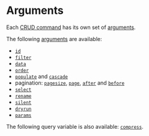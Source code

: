 # Arguments

Each [CRUD command](../request/crud.md) has its own set of
[arguments](../rpc/README.md).

The following [arguments](../rpc/README.md#rpc) are available:

- [`id`](filtering.md#id-argument)
- [`filter`](filtering.md)
- [`data`](../request/crud.md#create-command)
- [`order`](sorting.md)
- [`populate`](../request/relations.md#populating-nested-collections) and
  [`cascade`](../request/relations.md#deleting-nested-collections)
- pagination: [`pagesize`](pagination.md#page-size),
  [`page`](pagination.md#offset-pagination),
  [`after`](pagination.md#cursor-pagination) and
  [`before`](pagination.md#backward-iteration)
- [`select`](selecting.md)
- [`rename`](renaming.md)
- [`silent`](silent.md)
- [`dryrun`](dryrun.md)
- [`params`](params.md)

The following query variable is also available: [`compress`](compression.md).
